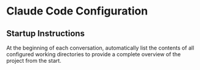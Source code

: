 # Claude Code Configuration

## Startup Instructions

At the beginning of each conversation, automatically list the contents of all configured working directories to provide a complete overview of the project from the start.